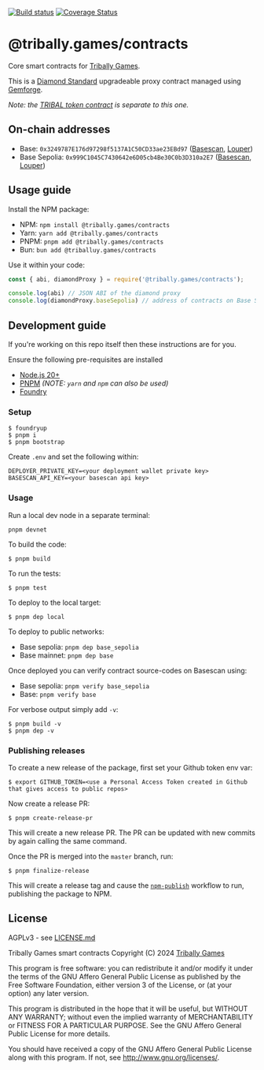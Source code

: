 [![Build status](https://github.com/tribally-games/contracts/actions/workflows/ci.yml/badge.svg?branch=master)](https://github.com/Tribally-Games/contracts/actions/workflows/ci.yml)
[![Coverage Status](https://coveralls.io/repos/github/Tribally-Games/contracts/badge.svg?branch=master)](https://coveralls.io/github/Tribally-Games/contracts?branch=master)

# @tribally.games/contracts

Core smart contracts for [Tribally Games](https://tribally.games). 

This is a [Diamond Standard](https://eips.ethereum.org/EIPS/eip-2535) upgradeable proxy contract managed using [Gemforge](https://gemforge.xyz/). 

_Note: the [TRIBAL token contract](https://github.com/Tribally-Games/tribal-token) is separate to this one._

## On-chain addresses

* Base: `0x3249787E176d97298f5137A1C50CD33ae23EBd97` ([Basescan](https://basescan.org/address/0x3249787E176d97298f5137A1C50CD33ae23EBd97), [Louper](https://louper.dev/diamond/0x3249787E176d97298f5137A1C50CD33ae23EBd97?network=base))
* Base Sepolia: `0x999C1045C7430642e6D05cb4Be30C0b3D310a2E7` ([Basescan](https://sepolia.basescan.org/address/0x999C1045C7430642e6D05cb4Be30C0b3D310a2E7), [Louper](https://louper.dev/diamond/0x999C1045C7430642e6D05cb4Be30C0b3D310a2E7?network=baseSepolia))

## Usage guide

Install the NPM package:

* NPM: `npm install @tribally.games/contracts`
* Yarn: `yarn add @tribally.games/contracts`
* PNPM: `pnpm add @tribally.games/contracts`
* Bun: `bun add @triballuy.games/contracts`

Use it within your code:

```js
const { abi, diamondProxy } = require('@tribally.games/contracts');

console.log(abi) // JSON ABI of the diamond proxy
console.log(diamondProxy.baseSepolia) // address of contracts on Base Sepolia
```

## Development guide

If you're working on this repo itself then these instructions are for you.

Ensure the following pre-requisites are installed

* [Node.js 20+](https://nodejs.org)
* [PNPM](https://pnpm.io/) _(NOTE: `yarn` and `npm` can also be used)_
* [Foundry](https://github.com/foundry-rs/foundry/blob/master/README.md)

### Setup

```shell
$ foundryup
$ pnpm i
$ pnpm bootstrap
```

Create `.env` and set the following within:

```
DEPLOYER_PRIVATE_KEY=<your deployment wallet private key>
BASESCAN_API_KEY=<your basescan api key>
```

### Usage

Run a local dev node in a separate terminal:

```shell
pnpm devnet
```

To build the code:

```shell
$ pnpm build
```

To run the tests:

```shell
$ pnpm test
```

To deploy to the local target:

```shell
$ pnpm dep local
```

To deploy to public networks:

* Base sepolia: `pnpm dep base_sepolia`
* Base mainnet: `pnpm dep base`

Once deployed you can verify contract source-codes on Basescan using:

* Base sepolia: `pnpm verify base_sepolia`
* Base: `pnpm verify base`

For verbose output simply add `-v`:

```shell
$ pnpm build -v
$ pnpm dep -v
```

### Publishing releases

To create a new release of the package, first set your Github token env var:

```shell
$ export GITHUB_TOKEN=<use a Personal Access Token created in Github that gives access to public repos>
```

Now create a release PR:

```shell
$ pnpm create-release-pr
```

This will create a new release PR. The PR can be updated with new commits by again calling the same command.

Once the PR is merged into the `master` branch, run:

```shell
$ pnpm finalize-release
```

 This will create a release tag and cause the [`npm-publish`](https://github.com/Tribally-Games/contracts/blob/master/.github/workflows/npm-publish.yml) workflow to run, publishing the package to NPM.


## License

AGPLv3 - see [LICENSE.md](LICENSE.md)

Tribally Games smart contracts
Copyright (C) 2024  [Tribally Games](https://tribally.games)

This program is free software: you can redistribute it and/or modify
it under the terms of the GNU Affero General Public License as published by
the Free Software Foundation, either version 3 of the License, or
(at your option) any later version.

This program is distributed in the hope that it will be useful,
but WITHOUT ANY WARRANTY; without even the implied warranty of
MERCHANTABILITY or FITNESS FOR A PARTICULAR PURPOSE.  See the
GNU Affero General Public License for more details.

You should have received a copy of the GNU Affero General Public License
along with this program.  If not, see <http://www.gnu.org/licenses/>.